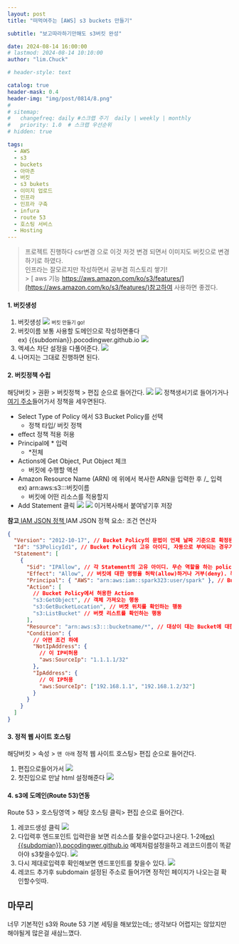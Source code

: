 ```yaml
---
layout: post
title: "떠먹여주는 [AWS] s3 buckets 만들기"

subtitle: "보고따라하기만해도 s3버킷 완성"

date: 2024-08-14 16:00:00
# lastmod: 2024-08-14 10:10:00
author: "lim.Chuck"

# header-style: text

catalog: true
header-mask: 0.4
header-img: "img/post/0814/8.png"
#
# sitemap:
#   changefreq: daily #스크랩 주기  daily | weekly | monthly
#   priority: 1.0  # 스크랩 우선순위
# hidden: true

tags:
  - AWS
  - s3
  - buckets
  - 아마존
  - 버킷
  - s3 bukets
  - 이미지 업로드
  - 인프라
  - 인프라 구축
  - infura
  - route 53
  - 호스팅 서비스
  - Hosting
---
```


> 프로젝트 진행하다 csr변경 으로 이것 저것 변경 되면서 이미지도 버킷으로 변경하기로 하였다. <br/>
> 인프라는 잘모르지만 작성하면서 공부겸 히스토리 쌓기!<br/> > [ aws 기능 https://aws.amazon.com/ko/s3/features/](https://aws.amazon.com/ko/s3/features/)참고하여 사용하면 좋겠다.

#### 1. 버킷생성

1. 버킷생성
   ![](/img/post/0814/3.png) <span style="font-size:80%">버킷 만들기 go!</span>
2. 버킷이름 보통 사용할 도메인으로 작성하면좋다<br/>
   ex) {{subdomian}}.pocodingwer.github.io
   ![](/img/post/0814/4.png)
3. 엑세스 차단 설정을 다풀어준다.
   ![](/img/post/0814/5.png)
4. 나머지는 그대로 진행하면 된다.

#### 2. 버킷정책 수립

해당버킷 > 권환 > 버킷정책 > 편집 순으로 들어간다.
![](/img/post/0814/6.png)
![](/img/post/0814/7.png)
정책생서기로 들어가거나 [여기 주소](https://awspolicygen.s3.amazonaws.com/policygen.html)들어가서 정책을 세우면된다.

- Select Type of Policy 에서 S3 Bucket Policy를 선택
  - 정책 타입/ 버킷 정책
- effect 정책 적용 허용
- Principal에 \* 입력
  - \*전체
- Actions에 Get Object, Put Object 체크
  - 버킷에 수행할 액션
- Amazon Resource Name (ARN) 에 위에서 복사한 ARN을 입력한 후 /\_ 입력 ex) arn:aws:s3:::버킷이름
  - 버킷에 어떤 리소스를 적용할지
- Add Statement 클릭
  ![](/img/post/0814/8.png)
  ![](/img/post/0814/9.png)
  이거복사해서 붙여넣기후 저장

**참고**[ IAM JSON 정책 ](https://docs.aws.amazon.com/ko_kr/IAM/latest/UserGuide/reference_policies_elements_condition_operators.html) IAM JSON 정책 요소: 조건 연산자

```json
{
  "Version": "2012-10-17", // Bucket Policy의 문법이 언제 날짜 기준으로 확정된 문법을 사용하는지 → 2008-10-17 버전 후 2012-10-17 버전이 있는데, 그 뒤로는 업데이트가 안됐음
  "Id": "S3PolicyId1", // Bucket Policy의 고유 아이디, 자동으로 부여되는 경우가 많음
  "Statement": [
    {
      "Sid": "IPAllow", // 각 Statement의 고유 아이디. 무슨 역할을 하는 policy인가
      "Effect": "Allow", // 버킷에 대한 명령을 허락(allow)하거나 거부(deny). 특정 사용자에 대해 명령을 제한하거나, 허용하는 식으로 사용
      "Principal": { "AWS": "arn:aws:iam::spark323:user/spark" }, // Bucket Policy의 적용대상 (spark323 아이디의 유저에 대해서)
      "Action": [
        // Bucket Policy에서 허용한 Action
        "s3:GetObject", // 객체 가져오는 행동
        "s3:GetBucketLocation", // 버켓 위치를 확인하는 행동
        "s3:ListBucket" // 버켓 리스트를 확인하는 행동
      ],
      "Resource": "arn:aws:s3:::bucketname/*", // 대상이 대는 Bucket에 대한 명세
      "Condition": {
        // 어떤 조건 하에
        "NotIpAddress": {
          // 이 IP비허용
          "aws:SourceIp": "1.1.1.1/32"
        },
        "IpAddress": {
          // 이 IP허용
          "aws:SourceIp": ["192.168.1.1", "192.168.1.2/32"]
        }
      }
    }
  ]
}
```

#### 3. 정적 웹 사이트 호스팅

해당버킷 > 속성 > `맨 아래` 정적 웹 사이트 호스팅> 편집 순으로 들어간다.

1. 편집으로들어가서
   ![](/img/post/0814/10.png)
2. 첫진입으로 만날 html 설정해준다
   ![](/img/post/0814/11.png)

#### 4. s3에 도메인(Route 53)연동

Route 53 > 호스팅영역 > 해당 호스팅 클릭> 편집 순으로 들어간다.

1. 레코드생성 클릭
   ![](/img/post/0814/13.png)
2. 다입력후 엔드포인트 입력란을 보면 리소스를 찾을수없다고나온다.
   1-2에<a href="#1-버킷생성" >ex) {{subdomian}}.pocodingwer.github.io</a> 예제처럼설정을하고 레코드이름이 똑같아야 s3찾을수있다.
   ![](/img/post/0814/14.png)
3. 다시 제대로입력후 확인해보면 엔드포인트를 찾을수 있다.
   ![](/img/post/0814/15.png)
4. 레코드 추가후 subdomain 설정된 주소로 들어가면 정적인 페이지가 나오는걸 확인할수잇따.

## 마무리

너무 기본적인 s3와 Route 53 기본 세팅을 해보았는데;; 생각보다 어렵지는 않았지만
해야될게 많은걸 새삼느꼈다.
